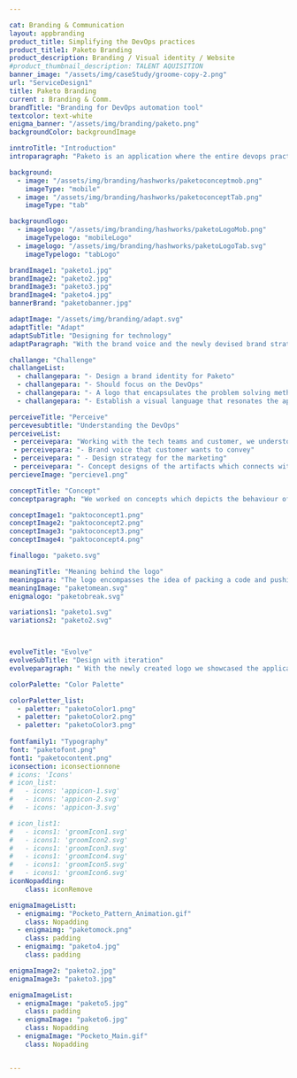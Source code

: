 ```yaml
---

cat: Branding & Communication
layout: appbranding
product_title: Simplifying the DevOps practices
product_title1: Paketo Branding
product_description: Branding / Visual identity / Website
#product_thumbnail_description: TALENT AQUISITION
banner_image: "/assets/img/caseStudy/groome-copy-2.png"
url: "ServiceDesign1"
title: Paketo Branding
current : Branding & Comm.
brandTitle: "Branding for DevOps automation tool"
textcolor: text-white
enigma_banner: "/assets/img/branding/paketo.png"
backgroundColor: backgroundImage

inntroTitle: "Introduction"
introparagraph: "Paketo is an application where the entire devops practices like build, quality, test, deploy and release is automated. Paketo ensures that there is no manual intervention in between commit, build and deploy process resulting in quick deployments.  "

background:
  - image: "/assets/img/branding/hashworks/paketoconceptmob.png"
    imageType: "mobile"
  - image: "/assets/img/branding/hashworks/paketoconceptTab.png"
    imageType: "tab"

backgroundlogo:
  - imagelogo: "/assets/img/branding/hashworks/paketoLogoMob.png"
    imageTypelogo: "mobileLogo"
  - imagelogo: "/assets/img/branding/hashworks/paketoLogoTab.svg"
    imageTypelogo: "tabLogo"

brandImage1: "paketo1.jpg"
brandImage2: "paketo2.jpg"
brandImage3: "paketo3.jpg"
brandImage4: "paketo4.jpg"
bannerBrand: "paketobanner.jpg"

adaptImage: "/assets/img/branding/adapt.svg"
adaptTitle: "Adapt"
adaptSubTitle: "Designing for technology"
adaptParagraph: "With the brand voice and the newly devised brand strategy to attract tech people, we came up with a design solution that any technology person can relate."

challange: "Challenge"
challangeList:
  - challangepara: "- Design a brand identity for Paketo"
  - challangepara: "- Should focus on the DevOps"
  - challangepara: "- A logo that encapsulates the problem solving method of the application"
  - challangepara: "- Establish a visual language that resonates the applications purpose"

perceiveTitle: "Perceive"
percevesubtitle: "Understanding the DevOps"
perceiveList: 
 - perceivepara: "Working with the tech teams and customer, we understood the solutions, paketo is                      offering to the tech community. With this insights we were able to come up with"
 - perceivepara: "- Brand voice that customer wants to convey"
 - perceivepara: " - Design strategy for the marketing"
 - perceivepara: "- Concept designs of the artifacts which connects with tech community"
percieveImage: "percieve1.png"

conceptTitle: "Concept"
conceptparagraph: "We worked on concepts which depicts the behaviour of the application while adding the concept of how the application is helping the DevOps practice."

conceptImage1: "paktoconcept1.png"
conceptImage2: "paktoconcept2.png"
conceptImage3: "paktoconcept3.png"
conceptImage4: "paktoconcept4.png"

finallogo: "paketo.svg"

meaningTitle: "Meaning behind the logo"
meaningpara: "The logo encompasses the idea of packing a code and pushing it for deployment. The sprites showcasing movement is an abstract representation of word DevOps. in morse code"
meaningImage: "paketomean.svg"
enigmalogo: "paketobreak.svg"

variations1: "paketo1.svg"
variations2: "paketo2.svg"



evolveTitle: "Evolve"
evolveSubTitle: "Design with iteration"
evolveparagraph: " With the newly created logo we showcased the applications, purpose and personality. To add to this personality we needed colour, typography and all the other collaterals. Continuos discussions and iteratons with the clients produced an array of artifacts which supported the applications brand voice."

colorPalette: "Color Palette"

colorPaletter_list:
  - paletter: "paketoColor1.png"
  - paletter: "paketoColor2.png"
  - paletter: "paketoColor3.png"
  
fontfamily1: "Typography"
font: "paketofont.png"
font1: "paketocontent.png"
iconsection: iconsectionnone
# icons: 'Icons'
# icon_list:
#   - icons: 'appicon-1.svg'
#   - icons: 'appicon-2.svg'
#   - icons: 'appicon-3.svg'

# icon_list1:
#   - icons1: 'groomIcon1.svg'
#   - icons1: 'groomIcon2.svg'
#   - icons1: 'groomIcon3.svg'
#   - icons1: 'groomIcon4.svg'
#   - icons1: 'groomIcon5.svg'
#   - icons1: 'groomIcon6.svg'
iconNopadding:
    class: iconRemove

enigmaImageListt:
  - enigmaimg: "Pocketo_Pattern_Animation.gif"
    class: Nopadding
  - enigmaimg: "paketomock.png"
    class: padding
  - enigmaimg: "paketo4.jpg"
    class: padding

enigmaImage2: "paketo2.jpg"
enigmaImage3: "paketo3.jpg" 

enigmaImageList:
  - enigmaImage: "paketo5.jpg"
    class: padding
  - enigmaImage: "paketo6.jpg"
    class: Nopadding
  - enigmaImage: "Pocketo_Main.gif"
    class: Nopadding


---
```

